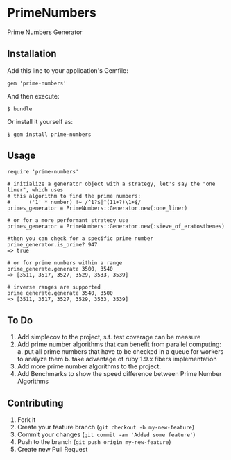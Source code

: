 # PrimeNumbers

Prime Numbers Generator

## Installation

Add this line to your application's Gemfile:

    gem 'prime-numbers'

And then execute:

    $ bundle

Or install it yourself as:

    $ gem install prime-numbers

## Usage

    require 'prime-numbers'

    # initialize a generator object with a strategy, let's say the "one liner", which uses
    # this algorithm to find the prime numbers:
    #      ('1' * number) !~ /^1?$|^(11+?)\1+$/
    primes_generator = PrimeNumbers::Generator.new(:one_liner)

    # or for a more performant strategy use
    primes_generator = PrimeNumbers::Generator.new(:sieve_of_eratosthenes)

    #then you can check for a specific prime number
    prime_generator.is_prime? 947
    => true
    
    # or for prime numbers within a range
    prime_generate.generate 3500, 3540
    => [3511, 3517, 3527, 3529, 3533, 3539] 

    # inverse ranges are supported
    prime_generate.generate 3540, 3500
    => [3511, 3517, 3527, 3529, 3533, 3539] 


## To Do 
1. Add simplecov to the project, s.t. test coverage can be measure
2. Add prime number algorithms that can benefit from parallel computing:
    a. put all prime numbers that have to be checked in a queue for workers to analyze them
    b. take advantage of ruby 1.9.x fibers implementation
3. Add more prime number algorithms to the project.
4. Add Benchmarks to show the speed difference between Prime Number Algorithms


## Contributing

1. Fork it
2. Create your feature branch (`git checkout -b my-new-feature`)
3. Commit your changes (`git commit -am 'Added some feature'`)
4. Push to the branch (`git push origin my-new-feature`)
5. Create new Pull Request
